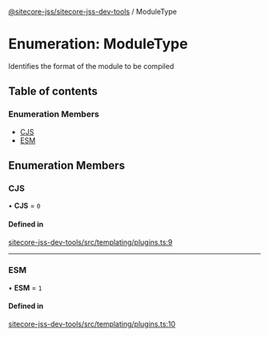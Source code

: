 [@sitecore-jss/sitecore-jss-dev-tools](../README.md) / ModuleType

# Enumeration: ModuleType

Identifies the format of the module to be compiled

## Table of contents

### Enumeration Members

- [CJS](ModuleType.md#cjs)
- [ESM](ModuleType.md#esm)

## Enumeration Members

### CJS

• **CJS** = ``0``

#### Defined in

[sitecore-jss-dev-tools/src/templating/plugins.ts:9](https://github.com/Sitecore/jss/blob/e2564fe8a/packages/sitecore-jss-dev-tools/src/templating/plugins.ts#L9)

___

### ESM

• **ESM** = ``1``

#### Defined in

[sitecore-jss-dev-tools/src/templating/plugins.ts:10](https://github.com/Sitecore/jss/blob/e2564fe8a/packages/sitecore-jss-dev-tools/src/templating/plugins.ts#L10)
